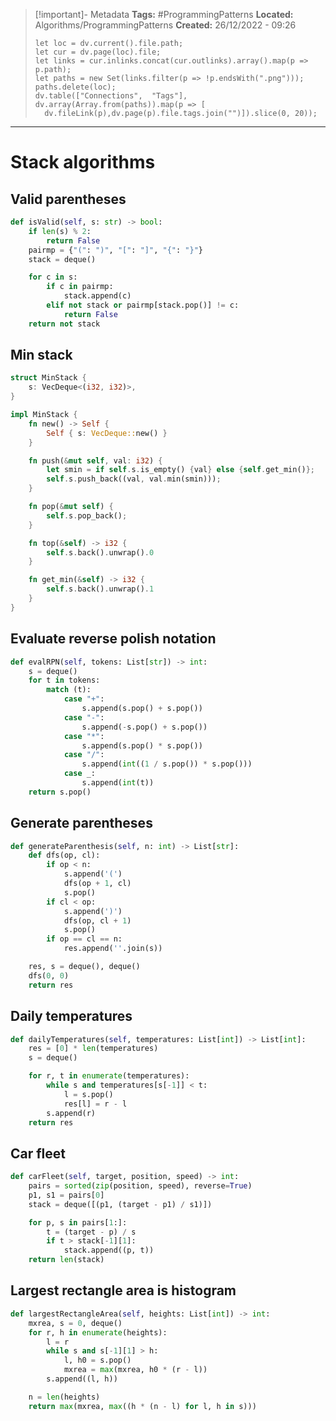 > [!important]- Metadata
> **Tags:** #ProgrammingPatterns 
> **Located:** Algorithms/ProgrammingPatterns
> **Created:** 26/12/2022 - 09:26
> ```dataviewjs
>let loc = dv.current().file.path;
>let cur = dv.page(loc).file;
>let links = cur.inlinks.concat(cur.outlinks).array().map(p => p.path);
>let paths = new Set(links.filter(p => !p.endsWith(".png")));
>paths.delete(loc);
>dv.table(["Connections",  "Tags"], dv.array(Array.from(paths)).map(p => [
>   dv.fileLink(p),dv.page(p).file.tags.join("")]).slice(0, 20));
> ```

___
# Stack algorithms 
## Valid parentheses 

```python
def isValid(self, s: str) -> bool:
    if len(s) % 2:
        return False
    pairmp = {"(": ")", "[": "]", "{": "}"}
    stack = deque()

    for c in s:
        if c in pairmp:
            stack.append(c)
        elif not stack or pairmp[stack.pop()] != c:
            return False
    return not stack
```

## Min stack 
```rust
struct MinStack {
    s: VecDeque<(i32, i32)>,
}

impl MinStack {
    fn new() -> Self {
        Self { s: VecDeque::new() }
    }

    fn push(&mut self, val: i32) {
        let smin = if self.s.is_empty() {val} else {self.get_min()};
        self.s.push_back((val, val.min(smin)));
    }

    fn pop(&mut self) {
        self.s.pop_back();
    }

    fn top(&self) -> i32 {
        self.s.back().unwrap().0
    }

    fn get_min(&self) -> i32 {
        self.s.back().unwrap().1
    }
}
```

## Evaluate reverse polish notation 

```python
def evalRPN(self, tokens: List[str]) -> int:
    s = deque()
    for t in tokens:
        match (t):
            case "+":
                s.append(s.pop() + s.pop())
            case "-":
                s.append(-s.pop() + s.pop())
            case "*":
                s.append(s.pop() * s.pop())
            case "/":
                s.append(int((1 / s.pop()) * s.pop()))
            case _:
                s.append(int(t))
    return s.pop()
```

## Generate parentheses 
```python
def generateParenthesis(self, n: int) -> List[str]:
    def dfs(op, cl):
        if op < n:
            s.append('(')
            dfs(op + 1, cl)
            s.pop()
        if cl < op:
            s.append(')')
            dfs(op, cl + 1)
            s.pop()
        if op == cl == n:
            res.append(''.join(s))

    res, s = deque(), deque()
    dfs(0, 0)
    return res
```

## Daily temperatures 
```python
def dailyTemperatures(self, temperatures: List[int]) -> List[int]:
    res = [0] * len(temperatures)
    s = deque()

    for r, t in enumerate(temperatures):
        while s and temperatures[s[-1]] < t:
            l = s.pop()
            res[l] = r - l
        s.append(r)
    return res
```

## Car fleet
```python
def carFleet(self, target, position, speed) -> int:
    pairs = sorted(zip(position, speed), reverse=True)
    p1, s1 = pairs[0]
    stack = deque([(p1, (target - p1) / s1)])

    for p, s in pairs[1:]:
        t = (target - p) / s
        if t > stack[-1][1]:
            stack.append((p, t))
    return len(stack)
```
## Largest rectangle area is histogram 

```python
def largestRectangleArea(self, heights: List[int]) -> int:
    mxrea, s = 0, deque()
    for r, h in enumerate(heights):
        l = r
        while s and s[-1][1] > h:
            l, h0 = s.pop()
            mxrea = max(mxrea, h0 * (r - l))
        s.append((l, h))

    n = len(heights)
    return max(mxrea, max((h * (n - l) for l, h in s)))
```